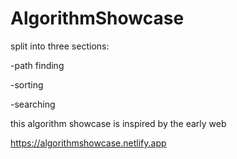 # AlgorithmShowcase

split into three sections:

-path finding

-sorting 

-searching 

this algorithm showcase is inspired by the early web

https://algorithmshowcase.netlify.app
